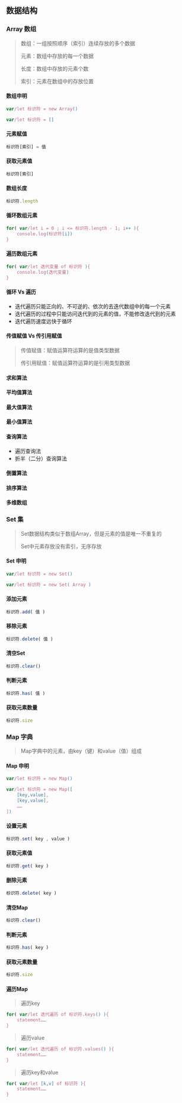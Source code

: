 ## 数据结构

### Array 数组

> 数组：一组按照顺序（索引）连续存放的多个数据
> 
> 元素：数组中存放的每一个数据
> 
> 长度：数组中存放的元素个数
> 
> 索引：元素在数组中的存放位置

#### 数组申明

```javascript
var/let 标识符 = new Array()
```

```javascript
var/let 标识符 = []
```

#### 元素赋值

```javascript
标识符[索引] = 值
```

#### 获取元素值

```javascript
标识符[索引]
```

#### 数组长度

```javascript
标识符.length
```

#### 循环数组元素

```javascript
for( var/let i = 0 ; i <= 标识符.length - 1; i++ ){
    console.log(标识符[i])
}
```

#### 遍历数组元素

```javascript
for( var/let 迭代变量 of 标识符 ){
    console.log(迭代变量)
}
```

#### 循环 Vs 遍历

+ 迭代遍历只能正向的、不可逆的、依次的去迭代数组中的每一个元素
+ 迭代遍历的过程中只能访问迭代到的元素的值，不能修改迭代到的元素
+ 迭代遍历速度远快于循环

#### 传值赋值 Vs 传引用赋值

> 传值赋值：赋值运算符运算的是值类型数据
> 
> 传引用赋值：赋值运算符运算的是引用类型数据

#### 求和算法

#### 平均值算法

#### 最大值算法

#### 最小值算法

#### 查询算法

+ 遍历查询法
+ 折半（二分）查询算法

#### 倒置算法

#### 排序算法

#### 多维数组

### Set 集

> Set数据结构类似于数组Array，但是元素的值是唯一不重复的
> 
> Set中元素存放没有索引，无序存放

#### Set 申明

```javascript
var/let 标识符 = new Set()
```

```javascript
var/let 标识符 = new Set( Array )
```

#### 添加元素

```javascript
标识符.add( 值 )
```

#### 移除元素

```javascript
标识符.delete( 值 )
```

#### 清空Set

```javascript
标识符.clear()
```

#### 判断元素

```javascript
标识符.has( 值 )
```

#### 获取元素数量

```javascript
标识符.size
```

### Map 字典

> Map字典中的元素，由key（键）和value（值）组成

#### Map 申明

```javascript
var/let 标识符 = new Map()
```

```javascript
var/let 标识符 = new Map([
    [key,value],
    [key,value],
    ……
])
```

#### 设置元素

```javascript
标识符.set( key , value )
```

#### 获取元素值

```javascript
标识符.get( key )
```

#### 删除元素

```javascript
标识符.delete( key )
```

#### 清空Map

```javascript
标识符.clear()
```

#### 判断元素

```javascript
标识符.has( key )
```

#### 获取元素数量

```javascript
标识符.size
```

#### 遍历Map

> 遍历key

```javascript
for( var/let 迭代遍历 of 标识符.keys() ){
    statement……
}
```

> 遍历value

```javascript
for( var/let 迭代遍历 of 标识符.values() ){
    statement……
}
```

> 遍历key和value

```javascript
for( var/let [k,v] of 标识符 ){
    statement……
}
```
